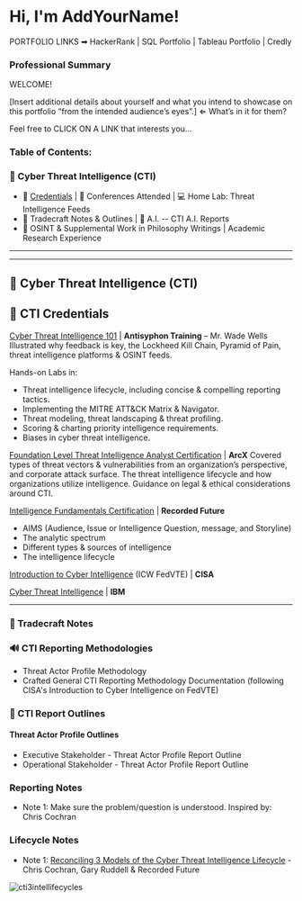 # Hi, I'm AddYourName!

PORTFOLIO LINKS ➡ HackerRank | SQL Portfolio | Tableau Portfolio | Credly

### Professional Summary

WELCOME!

[Insert additional details about yourself and what you intend to showcase on this portfolio “from the intended audience’s eyes”.] ⇐ What’s in it for them?

Feel free to CLICK ON A LINK that interests you…

### Table of Contents:

### 🔗 Cyber Threat Intelligence (CTI)

- 📜 [Credentials](https://github.com/groove1224#-cti-credentials) | 🎤 Conferences Attended | 💻 Home Lab: Threat Intelligence Feeds
- 📝 Tradecraft Notes & Outlines | 🤖 A.I. -- CTI A.I. Reports
- 📲 OSINT & Supplemental Work in Philosophy Writings | Academic Research Experience

------------
------------

## 🔗 Cyber Threat Intelligence (CTI)

<h2>📜 CTI Credentials</h2> 

<ins>Cyber Threat Intelligence 101</ins> | <b>Antisyphon Training</b> – Mr. Wade Wells <br />
Illustrated why feedback is key, the Lockheed Kill Chain, Pyramid of Pain, threat intelligence platforms & OSINT feeds.

Hands-on Labs in:

- Threat intelligence lifecycle, including concise & compelling reporting tactics.
- Implementing the MITRE ATT&CK Matrix & Navigator.
- Threat modeling, threat landscaping & threat profiling.
- Scoring & charting priority intelligence requirements.
- Biases in cyber threat intelligence.

<ins>Foundation Level Threat Intelligence Analyst Certification</ins> | <b>ArcX</b>
Covered types of threat vectors & vulnerabilities from an organization’s perspective, and corporate attack surface. The threat intelligence lifecycle and how organizations utilize intelligence. Guidance on legal & ethical considerations around CTI.

<ins>Intelligence Fundamentals Certification</ins> | <b>Recorded Future</b>
- AIMS (Audience, Issue or Intelligence Question, message, and Storyline)
- The analytic spectrum
- Different types & sources of intelligence
- The intelligence lifecycle

<ins>Introduction to Cyber Intelligence</ins> (ICW FedVTE) | <b>CISA</b>

<ins>Cyber Threat Intelligence</ins> | <b>IBM</b>

------------

### 📝 Tradecraft Notes

### 🔊 CTI Reporting Methodologies
- Threat Actor Profile Methodology
- Crafted General CTI Reporting Methodology Documentation (following CISA's Introduction to Cyber Intelligence on FedVTE)

### 📜 CTI Report Outlines

#### Threat Actor Profile Outlines
- Executive Stakeholder - Threat Actor Profile Report Outline
- Operational Stakeholder - Threat Actor Profile Report Outline

### Reporting Notes
- Note 1: Make sure the problem/question is understood. Inspired by: Chris Cochran

### Lifecycle Notes

- Note 1: [Reconciling 3 Models of the Cyber Threat Intelligence Lifecycle](https://github.com/groove1224/CTI-Lifecycle-Notes-1?tab=readme-ov-file#readme) - Chris Cochran, Gary Ruddell & Recorded Future

![cti3intellifecycles](https://github.com/user-attachments/assets/1ddfbf79-197d-4636-a235-fdc84f3e7fd1)



